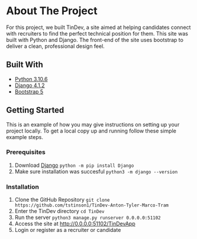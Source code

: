 # About The Project
For this project, we built TinDev, a site aimed at helping candidates connect with recruiters to find the perfect technical position for them.  This site was built with Python and Django.  The front-end of the site uses bootstrap to deliver a clean, professional design feel.


## Built With
* [Python 3.10.6](https://www.python.org/)
* [Django 4.1.2](https://www.djangoproject.com/)
* [Bootstrap 5](https://getbootstrap.com)


## Getting Started
This is an example of how you may give instructions on setting up your project locally.
To get a local copy up and running follow these simple example steps.

### Prerequisites
1. Download [Django](https://docs.djangoproject.com/en/3.2/topics/install/#installing-official-release)
    ```python -m pip install Django```
2. Make sure installation was succesful
    ```python3 -m django --version```

### Installation
1. Clone the GitHub Repository
    ```git clone https://github.com/tstinson1/TinDev-Anton-Tyler-Marco-Tram```
2. Enter the TinDev directory
    ```cd TinDev```
3. Run the server
    ```python3 manage.py runserver 0.0.0.0:51102```
4. Access the site at http://0.0.0.0:51102/TinDevApp
5. Login or register as a recruiter or candidate